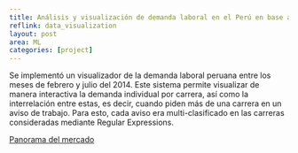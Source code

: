 ```yaml
---
title: Análisis y visualización de demanda laboral en el Perú en base a avisos de trabajo en la web
reflink: data_visualization
layout: post
area: ML
categories: [project]
---
```



Se implementó un visualizador de la demanda laboral peruana entre los meses de febrero y julio del 2014. Este sistema permite visualizar de manera interactiva la demanda individual por carrera, así como la interrelación entre estas, es decir, cuando piden más de una carrera en un aviso de trabajo. Para esto, cada aviso era multi-clasificado en las carreras consideradas mediante Regular Expressions.

<!--more-->

[Panorama del mercado](http://www.empleatron.com/peru/panorama/)